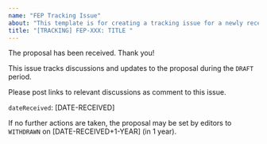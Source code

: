 ```yaml
---
name: "FEP Tracking Issue"
about: "This template is for creating a tracking issue for a newly received FEP"
title: "[TRACKING] FEP-XXX: TITLE "
---
```


The proposal has been received. Thank you!

This issue tracks discussions and updates to the proposal during the `DRAFT` period.

Please post links to relevant discussions as comment to this issue.

`dateReceived`: [DATE-RECEIVED]

If no further actions are taken, the proposal may be set by editors to `WITHDRAWN` on [DATE-RECEIVED+1-YEAR] (in 1 year).

